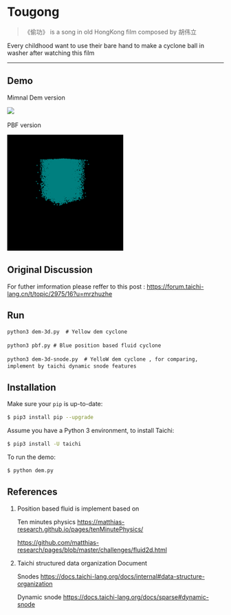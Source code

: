 # Tougong

> 《偷功》 is a song in old HongKong film composed by 胡伟立

Every childhood want to use their bare hand to make a cyclone ball in washer after watching this film 

---

## Demo 

Mimnal Dem version

<img src="https://github.com/mrzhuzhe/taichi_dem/blob/main/gifs/v01.gif" height="270px">

PBF version

<img src="https://github.com/mrzhuzhe/taichi_dem/blob/main/gifs/pbf-v01.gif" height="270px">



## Original Discussion

For futher imformation please reffer to this post : https://forum.taichi-lang.cn/t/topic/2975/16?u=mrzhuzhe



## Run 
```
python3 dem-3d.py  # Yellow dem cyclone

python3 pbf.py # Blue position based fluid cyclone

python3 dem-3d-snode.py  # YelloW dem cyclone , for comparing, implement by taichi dynamic snode features 
```

## Installation
Make sure your `pip` is up-to-date:

```bash
$ pip3 install pip --upgrade
```

Assume you have a Python 3 environment, to install Taichi:

```bash
$ pip3 install -U taichi
```

To run the demo:

```bash
$ python dem.py
```


## References 

1. Position based fluid is implement based on 

    Ten minutes physics https://matthias-research.github.io/pages/tenMinutePhysics/
    
    https://github.com/matthias-research/pages/blob/master/challenges/fluid2d.html

2. Taichi structured data organization Document 

    Snodes https://docs.taichi-lang.org/docs/internal#data-structure-organization
    
    Dynamic snode https://docs.taichi-lang.org/docs/sparse#dynamic-snode